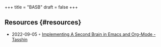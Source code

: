 +++
title = "BASB"
draft = false
+++

## Resources {#resources}

-   2022-09-05 ◦ [Implementing A Second Brain in Emacs and Org-Mode - Tasshin](https://tasshin.com/blog/implementing-a-second-brain-in-emacs-and-org-mode/)